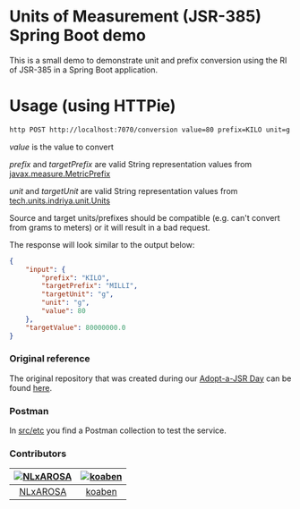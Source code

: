 # Units of Measurement (JSR-385) Spring Boot demo

This is a small demo to demonstrate unit and prefix conversion using the RI of JSR-385 in a Spring Boot application.

# Usage (using HTTPie)

```bash
http POST http://localhost:7070/conversion value=80 prefix=KILO unit=g targetPrefix=MILLI targetUnit=g
```

*value* is the value to convert

*prefix* and *targetPrefix* are valid String representation values from [javax.measure.MetricPrefix](http://unitsofmeasurement.github.io/unit-api/site/apidocs/index.html?javax/measure/MetricPrefix.html)

*unit* and *targetUnit* are valid String representation values from [tech.units.indriya.unit.Units](https://github.com/unitsofmeasurement/indriya/blob/master/src/main/java/tech/units/indriya/unit/Units.java)

Source and target units/prefixes should be compatible (e.g. can't convert from grams to meters) or it will result in a bad request.

The response will look similar to the output below:

```json
{
    "input": {
        "prefix": "KILO",
        "targetPrefix": "MILLI",
        "targetUnit": "g",
        "unit": "g",
        "value": 80
    },
    "targetValue": 80000000.0
}
```

### Original reference
The original repository that was created during our [Adopt-a-JSR Day](https://www.meetup.com/Utrecht-Java-User-Group/events/261238917/) can be found [here](https://github.com/NLxAROSA/uom-sb-demo).

### Postman
In [src/etc](src/etc) you find a Postman collection to test the service.

### Contributors
[<img alt="NLxAROSA" src="https://avatars1.githubusercontent.com/u/2574658?s=200&v=4">](https://github.com/NLxAROSA) |[<img alt="koaben" src="https://avatars0.githubusercontent.com/u/964063?s=200&v=4">](https://github.com/koaben)
|:---:|:---:|
[NLxAROSA](https://github.com/NLxAROSA)| [koaben](https://github.com/koaben)|